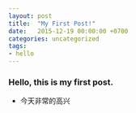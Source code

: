 ```yaml
---
layout: post
title:  "My First Post!"
date:   2015-12-19 00:00:00 +0700
categories: uncategorized
tags:
- hello
---
```



### Hello, this is my first post.
- 今天非常的高兴
